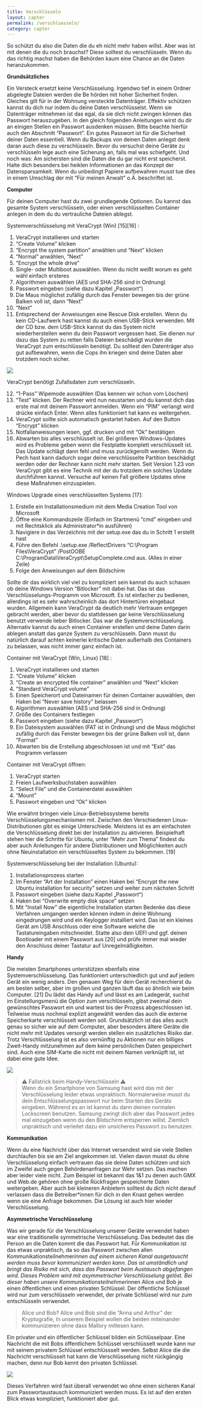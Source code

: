 ```yaml
---
title: Verschlüsseln
layout: capter
permalink: /verschluesseln/
category: capter
---
```

So schützt du also die Daten die du eh nicht mehr haben willst. Aber was ist mit denen die du noch brauchst?
Diese solltest du verschlüsseln. Wenn du das richtig machst haben die Behörden kaum eine Chance an die Daten heranzukommen.

**Grundsätzliches**

Ein Versteck ersetzt keine Verschlüsselung. Irgendwo tief in einem Ordner abgelegte Dateien werden die Be hörden mit hoher Sicherheit finden. Gleiches gilt für in der Wohnung versteckte Datenträger. Effektiv schützen kannst du dich nur indem du deine Daten verschlüsselst.
Wenn sie Datenträger mitnehmen ist das egal, da sie dich nicht zwingen können das Passwort herauszugeben.
In den gleich folgenden Anleitungen wirst du dir an einigen Stellen ein Passwort ausdenken müssen. Bitte beachte hierfür auch den Abschnitt “Passwort”. Ein gutes Passwort ist für die Sicherheit deiner Daten essentiell.
Wenn du Backups von deinen Daten anlegst denk daran auch diese zu verschlüsseln. Bevor du versuchst deine Geräte zu verschlüsseln lege auch eine Sicherung an, falls mal was schiefgeht.
Und noch was: Am sichersten sind die Daten die du gar nicht erst speicherst. Halte dich besonders bei heiklen Informationen an das Konzept der Datensparsamkeit.
Wenn du unbedingt Papiere aufbewahren musst tue dies in einem Umschlag der mit “Für meinen Anwalt” o.Ä. beschriftet ist.

**Computer**

Für deinen Computer hast du zwei grundlegende Optionen. Du kannst das gesamte System verschlüsseln, oder einen verschlüsselten Container anlegen in dem du du vertrauliche Dateien ablegst.

Systemverschlüsselung mit VeraCrypt (Win) [15][16] :

1. VeraCrypt installieren und starten
2. “Create Volume” klicken
3. “Encrypt the system partition” anwählen und “Next”
klicken
4. “Normal” anwählen, “Next”
5. “Encrypt the whole drive”
6. Single- oder Multiboot auswählen. Wenn du nicht weißt worum es geht wähl einfach ersteres
7. Algorithmen auswählen (AES und SHA-256 sind in Ordnung)
8. Passwort eingeben (siehe dazu Kapitel „Passwort“)
9. Die Maus möglichst zufällig durch das Fenster bewegen bis der grüne Balken voll ist, dann “Next”
10. “Next”
11. Entsprechend der Anweisungen eine Rescue Disk erstellen. Wenn du kein CD-Laufwerk hast kannst du auch einen USB-Stick verwenden. Mit der CD bzw. dem USB-Stick kannst du das System nicht wiederherstellen wenn du dein Passwort vergessen hast. Sie dienen nur dazu das System zu retten falls Dateien beschädigt wurden die VeraCrypt zum entschlüsseln benötigt. Du solltest den Datenträger also gut aufbewahren, wenn die Cops ihn kriegen sind deine Daten aber trotzdem noch sicher.

![](/assets/posts/veracrypt-verschluesseln.jpg)

VeraCrypt benötigt Zufallsdaten zum verschlüsseln.

12. “1-Pass” Wipemode auswählen (Das kennen wir schon vom Löschen)
13. “Test” klicken. Der Rechner wird nun neustarten und du kannst dich das erste mal mit deinem Passwort anmelden. Wenn ein “PIM” verlangt wird drücke einfach Enter. Wenn alles funktioniert hat kann es weitergehen. 
14. VeraCrypt sollte sich automatisch gestartet haben. Auf den Button “Encrypt” klicken
15. Notfallanweisungen lesen, ggf. drucken und mit “Ok” bestätigen
16. Abwarten bis alles verschlüsselt ist. Bei größeren Windows-Updates wird es Probleme geben wenn die Festplatte komplett verschlüsselt ist. Das Update schlägt dann fehl und muss zurückgerollt werden. Wenn du Pech hast kann dadurch sogar deine verschlüsselte Partition beschädigt werden oder der Rechner kann nicht mehr starten. Seit Version 1.23 von VeraCrypt gibt es eine Technik mit der du trotzdem ein solches Update durchführen kannst. Versuche auf keinen Fall größere Updates ohne diese Maßnahmen einzuspielen. 

Windows Upgrade eines verschlüsselten Systems [17]:

1. Erstelle ein Installationsmedium mit dem Media Creation Tool von Microsoft
2. Öffne eine Kommandozeile (Einfach im Startmenü “cmd” eingeben und mit Rechtsklick als Administrator*in ausführen)
3. Navigiere in das Verzeichnis mit der setup.exe das du in Schritt 1 erstellt hast
4. Führe den Befehl
.\setup.exe
/ReflectDrivers
“C:\Program Files\VeraCrypt” /PostOOBE C:\ProgramData\VeraCrypt\SetupComplete.cmd aus. (Alles in einer Zeile)
5. Folge den Anweisungen auf dem Bildschirm

Sollte dir das wirklich viel viel zu kompliziert sein kannst du auch schauen ob deine Windows Version “Bitlocker” mit dabei hat. Das ist das Verschlüsselungs-Programm von Microsoft. Es ist einfacher zu bedienen, allerdings ist es sehr wahrscheinlich das dort Hintertüren eingebaut wurden. Allgemein kann VeraCrypt da deutlich mehr Vertrauen entgegen gebracht werden, aber bevor du stattdessen gar keine Verschlüsselung benutzt verwende lieber Bitlocker.
Das war die Systemverschlüsselung. Alternativ kannst du auch einen Container erstellen und deine Daten darin ablegen anstatt das ganze System zu verschlüsseln.
Dann musst du natürlich darauf achten keinerlei kritische Daten außerhalb des Containers zu belassen, was nicht immer ganz einfach ist.

Container mit VeraCrypt (Win, Linux) [18] :
1. VeraCrypt installieren und starten
2. “Create Volume” klicken
3. “Create an encrypted file container” anwählen und “Next” klicken
4. “Standard VeraCrypt volume”
5. Einen Speicherort und Dateinamen für deinen Container auswählen, den Haken bei “Never save history” belassen
6. Algorithmen auswählen (AES und SHA-256 sind in Ordnung)
7. Größe des Containers festlegen
8. Passwort eingeben (siehe dazu Kapitel „Passwort“)
9. Ein Dateisystem auswählen (FAT ist in Ordnung) und die Maus möglichst zufällig durch das Fenster bewegen bis der grüne Balken voll ist, dann “Format”
10. Abwarten bis die Erstellung abgeschlossen ist und mit “Exit” das Programm verlassen

Container mit VeraCrypt öffnen:
1. VeraCrypt starten
2. Freien Laufwerksbuchstaben auswählen
3. “Select File” und die Containerdatei auswählen
4. “Mount”
5. Passwort eingeben und “Ok” klicken

Wie erwähnt bringen viele Linux-Betriebssysteme bereits Verschlüsselungsmechanismen mit. Zwischen den Verschiedenen Linux-Distributionen gibt es einige Unterschiede. Meistens ist es am einfachsten die Verschlüsselung direkt bei der Installation zu aktivieren. Beispielhaft stehen hier die Schritte für Ubuntu, unter “Mehr zum Thema” findest du aber auch Anleitungen für andere Distributionen und Möglichkeiten auch ohne Neuinstallation ein verschlüsseltes System zu bekommen. [19]

Systemverschlüsselung bei der Installation (Ubuntu):
1. Installationsprozess starten
2. Im Fenster “Art der Installation” einen Haken bei “Encrypt the new Ubuntu installation for security” setzen und weiter zum nächsten Schritt 
3. Passwort eingeben (siehe dazu Kapitel „Passwort“)
4. Haken bei “Overwrite empty disk space” setzen
5. Mit “Install Now” die eigentliche Installation starten Bedenke das diese Verfahren umgangen werden können indem in deine Wohnung eingedrungen wird und ein Keylogger installiert wird. Das ist ein kleines Gerät am USB Anschluss oder eine Software welche die Tastatureingaben mitschneidet. Statte also dein UEFI und ggf. deinen Bootloader mit einem Passwort aus [20] und prüfe immer mal wieder den Anschluss deiner Tastatur auf Unregelmäßigkeiten.

**Handy**

Die meisten Smartphones unterstützen ebenfalls eine Systemverschlüsselung.
Das funktioniert unterschiedlich gut und auf jedem Gerät ein wenig anders. Den genauen Weg für dein Gerät recherchierst du am besten selber, aber im großen und ganzen läuft das so ähnlich wie beim Computer. [21] Du lädst das Handy auf und lässt es am Ladegerät, suchst im Einstellungsmenü die Option zum verschlüsseln, gibst zweimal dein gewünschtes Passwort ein und wartest bis der Prozess abgeschlossen ist. Teilweise muss nochmal explizit angewählt werden das auch die externe Speicherkarte verschlüsselt werden soll. Grundsätzlich ist das alles auch genau so sicher wie auf dem Computer, aber besonders ältere Geräte die nicht mehr mit Updates versorgt werden stellen ein zusätzliches Risiko dar.
Trotz Verschlüsselung ist es also vernünftig zu Aktionen nur ein billiges Zweit-Handy mitzunehmen auf dem keine persönlichen Daten gespeichert sind. Auch eine SIM-Karte die nicht mit deinem Namen verknüpft ist, ist dabei eine gute Idee.

![](/assets/posts/handy_verschluesselung.jpg)


> ⚠ Fallstrick beim Handy-Verschlüsseln ⚠<br>
> Wenn du ein Smartphone von Samsung hast wird das mit der Verschlüsselung leider etwas unpraktisch. Normalerweise musst du dein Entschlüsselungspasswort nur beim Starten des Geräts eingeben. Während es an ist kannst du dann deinen normalen Lockscreen benutzen. Samsung zwingt dich aber das Passwort jedes mal einzugeben wenn du den Bildschirm entsperren willst. Ziemlich unpraktisch und verleitet dazu ein unsicheres Passwort zu benutzen.

**Kommunikation**

Wenn du eine Nachricht über das Internet versendest wird sie viele Stellen durchlaufen bis sie am Ziel angekommen ist. Vielen davon musst du ohne Verschlüsselung einfach vertrauen das sie deine Daten schützen und sich im Zweifel auch gegen Behördenanfragen zur Wehr setzen. Das machen aber leider viele nicht. Zum Beispiel ist bekannt das 1&1 zu denen auch GMX und Web.de gehören ohne große Rückfragen gespeicherte Daten weitergeben. Aber auch bei kleineren Anbietern solltest du dich nicht darauf verlassen dass die Betreiber*innen für dich in den Knast gehen werden wenn sie eine Anfrage bekommen. Die Lösung ist auch hier wieder Verschlüsselung.

**Asymmetrische Verschlüsselung**

Was wir gerade für die Verschlüsselung unserer Geräte verwendet haben war eine traditionelle symmetrische Verschlüsselung. Das bedeutet das die Person an die Daten kommt die das Passwort hat. Für Kommunikation ist das etwas unpraktisch, da so das Passwort zwischen allen Kommunikationsteilnehmer*innen auf einem sicheren Kanal ausgetauscht werden muss bevor kommuniziert werden kann. Das ist umständlich und bringt das Risiko mit sich, dass das Passwort beim Austausch abgefangen wird. Dieses Problem wird mit asymmetrischer Verschlüsselung gelöst. Bei dieser haben unsere Kommunikationsteilnehmer*innen Alice und Bob je einen öffentlichen und einen privaten Schlüssel. Der öffentliche Schlüssel wird nur zum verschlüsseln verwendet, der private Schlüssel wird nur zum entschlüsseln verwendet. 

> Alice und Bob?
> Alice und Bob sind die “Anna und Arthur” der Kryptografie, In unserem Beispiel wollen die beiden miteinander kommunizieren ohne dass Mallory mitlesen kann.

Ein privater und ein öffentlicher Schlüssel bilden ein Schlüsselpaar. Eine Nachricht die mit Bobs öffentlichem Schlüssel verschlüsselt wurde kann nur mit seinem privatem Schlüssel entschlüssselt werden. Selbst Alice die die Nachricht verschlüsselt hat kann die Verschlüsselung nicht rückgängig machen, denn nur Bob kennt den privaten Schlüssel.

![](/assets/posts/encryption_decryption.jpg)

Dieses Verfahren wird fast überall verwendet wo ohne einen sicheren Kanal zum Passwortaustausch kommuniziert werden muss. Es ist auf den ersten Blick etwas kompliziert, funktioniert aber gut.